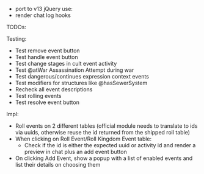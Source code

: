 * port to v13
jQuery use:
* render chat log hooks

TODOs:

Testing:
* Test remove event button
* Test handle event button
* Test change stages in cult event activity
* Test @atWar Assassination Attempt during war
* Test dangerous/continues expression context events
* Test modifiers for structures like @hasSewerSystem
* Recheck all event descriptions
* Test rolling events
* Test resolve event button

Impl:
* Roll events on 2 different tables (official module needs to translate to ids via uuids, otherwise reuse the id returned from the shipped roll table)
* When clicking on Roll Event/Roll Kingdom Event table:
  * Check if the id is either the expected uuid or activity id and render a preview in chat plus an add event button
* On clicking Add Event, show a popup with a list of enabled events and list their details on choosing them
